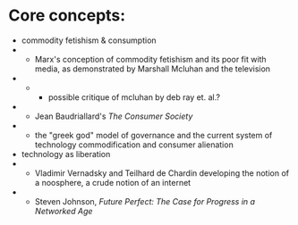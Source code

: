 # Core concepts:
- commodity fetishism & consumption
- - Marx's conception of commodity fetishism and its poor fit with media, as demonstrated by Marshall Mcluhan and the television
- - - possible critique of mcluhan by deb ray et. al.?
- - Jean Baudriallard's *The Consumer Society*
- - the "greek god" model of governance and the current system of technology commodification and consumer alienation
- technology as liberation
- - Vladimir Vernadsky and Teilhard de Chardin developing the notion of a noosphere, a crude notion of an internet
- - Steven Johnson, *Future Perfect: The Case for Progress in a Networked Age*